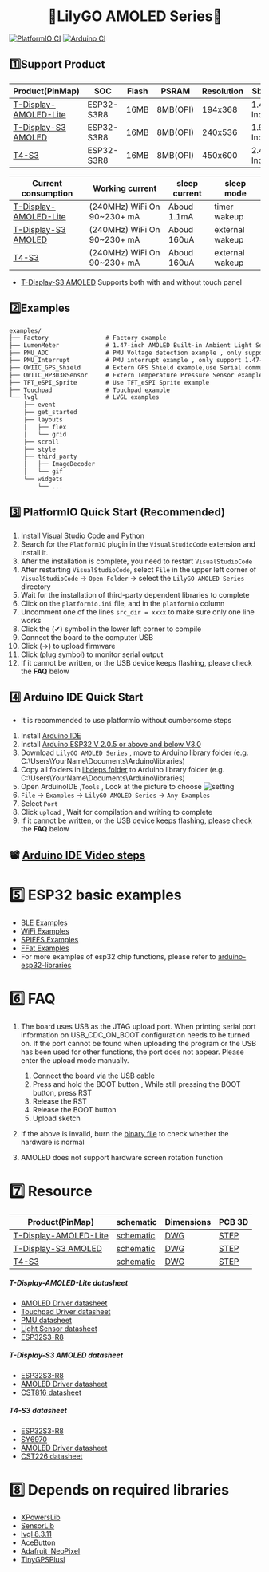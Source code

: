 <h1 align = "center">🌟LilyGO AMOLED Series🌟</h1> 


[![PlatformIO CI](https://github.com/Xinyuan-LilyGO/LilyGo-AMOLED-Series/actions/workflows/platformio.yml/badge.svg)](https://github.com/Xinyuan-LilyGO/LilyGo-AMOLED-Series/actions/workflows/platformio.yml)
[![Arduino CI](https://github.com/Xinyuan-LilyGO/LilyGo-AMOLED-Series/actions/workflows/arduino_ci.yml/badge.svg)](https://github.com/Xinyuan-LilyGO/LilyGo-AMOLED-Series/actions/workflows/arduino_ci.yml)

<!-- **English | [中文](README_CN.MD)** -->

## 1️⃣Support Product

| Product(PinMap)            | SOC        | Flash | PSRAM    | Resolution | Size      |
| -------------------------- | ---------- | ----- | -------- | ---------- | --------- |
| [T-Display-AMOLED-Lite][1] | ESP32-S3R8 | 16MB  | 8MB(OPI) | 194x368    | 1.47 Inch |
| [T-Display-S3 AMOLED][2]   | ESP32-S3R8 | 16MB  | 8MB(OPI) | 240x536    | 1.91 Inch |
| [T4-S3][3]                 | ESP32-S3R8 | 16MB  | 8MB(OPI) | 450x600    | 2.41 Inch |

| Current consumption        | Working current             | sleep current | sleep mode      |
| -------------------------- | --------------------------- | ------------- | --------------- |
| [T-Display-AMOLED-Lite][1] | (240MHz) WiFi On 90~230+ mA | Aboud 1.1mA   | timer wakeup    |
| [T-Display-S3 AMOLED][2]   | (240MHz) WiFi On 90~230+ mA | Aboud 160uA   | external wakeup |
| [T4-S3][3]                 | (240MHz) WiFi On 90~230+ mA | Aboud 160uA   | external wakeup |

[1]: https://www.lilygo.cc/products/t-display-amoled-lite
[2]: https://www.lilygo.cc/products/t-display-s3-amoled
[3]: https://www.lilygo.cc/products/t4-s3

* [T-Display-S3 AMOLED][2] Supports both with and without touch panel


## 2️⃣Examples

```txt
examples/
├── Factory                # Factory example
├── LumenMeter             # 1.47-inch AMOLED Built-in Ambient Light Sensor Example
├── PMU_ADC                # PMU Voltage detection example , only support 1.47-inch AMOLED
├── PMU_Interrupt          # PMU interrupt example , only support 1.47-inch AMOLED
├── QWIIC_GPS_Shield       # Extern GPS Shield example,use Serial communication
├── QWIIC_HP303BSensor     # Extern Temperature Pressure Sensor example,use Wire communication
├── TFT_eSPI_Sprite        # Use TFT_eSPI Sprite example
├── Touchpad               # Touchpad example
└── lvgl                   # LVGL examples
    ├── event
    ├── get_started
    ├── layouts
    │   ├── flex
    │   └── grid
    ├── scroll
    ├── style
    ├── third_party
    │   ├── ImageDecoder
    │   └── gif
    └── widgets
        └── ...
```

## 3️⃣ PlatformIO Quick Start (Recommended)

1. Install [Visual Studio Code](https://code.visualstudio.com/) and [Python](https://www.python.org/)
2. Search for the `PlatformIO` plugin in the `VisualStudioCode` extension and install it.
3. After the installation is complete, you need to restart `VisualStudioCode`
4. After restarting `VisualStudioCode`, select `File` in the upper left corner of `VisualStudioCode` -> `Open Folder` -> select the `LilyGO AMOLED Series` directory
5. Wait for the installation of third-party dependent libraries to complete
6. Click on the `platformio.ini` file, and in the `platformio` column
7. Uncomment one of the lines `src_dir = xxxx` to make sure only one line works
8. Click the (✔) symbol in the lower left corner to compile
9. Connect the board to the computer USB
10. Click (→) to upload firmware
11. Click (plug symbol) to monitor serial output
12. If it cannot be written, or the USB device keeps flashing, please check the **FAQ** below

## 4️⃣ Arduino IDE Quick Start

* It is recommended to use platformio without cumbersome steps

1. Install [Arduino IDE](https://www.arduino.cc/en/software)
2. Install [Arduino ESP32 V 2.0.5 or above and below V3.0](https://docs.espressif.com/projects/arduino-esp32/en/latest/) 
3. Download `LilyGO AMOLED Series` , move to Arduino library folder (e.g. C:\Users\YourName\Documents\Arduino\libraries)
4. Copy all folders in [libdeps folder](./libdeps/)  to Arduino library folder (e.g. C:\Users\YourName\Documents\Arduino\libraries)
5. Open ArduinoIDE  ,`Tools` , Look at the picture to choose
   ![setting](images/ArduinoIDE.jpg)
6. `File` -> `Examples` -> `LilyGO AMOLED Series` -> `Any Examples`
7. Select `Port`
8. Click `upload` , Wait for compilation and writing to complete
9. If it cannot be written, or the USB device keeps flashing, please check the **FAQ** below

## 📽️ [Arduino IDE Video steps](https://youtu.be/WQIH7FD0yuU)



# 5️⃣ ESP32 basic examples

* [BLE Examples](https://github.com/espressif/arduino-esp32/tree/master/libraries/BLE)
* [WiFi Examples](https://github.com/espressif/arduino-esp32/tree/master/libraries/WiFi)
* [SPIFFS Examples](https://github.com/espressif/arduino-esp32/tree/master/libraries/SPIFFS)
* [FFat Examples](https://github.com/espressif/arduino-esp32/tree/master/libraries/FFat)
* For more examples of esp32 chip functions, please refer to [arduino-esp32-libraries](https://github.com/espressif/arduino-esp32/tree/master/libraries)

# 6️⃣ FAQ

1. The board uses USB as the JTAG upload port. When printing serial port information on USB_CDC_ON_BOOT configuration needs to be turned on.
If the port cannot be found when uploading the program or the USB has been used for other functions, the port does not appear.
Please enter the upload mode manually.
   1. Connect the board via the USB cable
   2. Press and hold the BOOT button , While still pressing the BOOT button, press RST
   3. Release the RST
   4. Release the BOOT button
   5. Upload sketch

2. If the above is invalid, burn the [binary file](./firmware/README.MD)  to check whether the hardware is normal
3. AMOLED does not support hardware screen rotation function

# 7️⃣ Resource

| Product(PinMap)            | schematic                                                | Dimensions                                        | PCB 3D                                                   |
| -------------------------- | -------------------------------------------------------- | ------------------------------------------------- | -------------------------------------------------------- |
| [T-Display-AMOLED-Lite][1] | [schematic](./schematic/T-Display_AMOLED-Lite.pdf)       | [DWG](./dimensions/T-Display-AMOLED-Lite.DWG)     | [STEP](./dimensions/T-Display-AMOLED-Lite-PCB-3D.7z)     |
| [T-Display-S3 AMOLED][2]   | [schematic](./schematic/T-Display-S3-AMOLED-Touch.pdf)   | [DWG](./dimensions/T-Display-S3-AMOLED-Touch.DWG) | [STEP](./dimensions/T-Display-S3-AMOLED-Touch-PCB-3D.7z) |
| [T4-S3][3]                 | [schematic](./schematic/T-Display-S3%20AMOLED-Touch.pdf) | [DWG](./dimensions/T4-S3-AMOLED.DWG)              | [STEP](./dimensions/T4-S3-AMOLED-PCB-3D.7z)              |

##### T-Display-AMOLED-Lite datasheet
* [AMOLED Driver datasheet](./datasheet/SH8501B0%20DataSheet.pdf)
* [Touchpad Driver datasheet](https://github.com/lewisxhe/SensorLib/blob/master/datasheet/CHSC5816%E8%A7%A6%E6%8E%A7%E8%8A%AF%E7%89%87%E4%BD%BF%E7%94%A8%E8%AF%B4%E6%98%8EV1-20221114.pdf)
* [PMU datasheet](https://github.com/lewisxhe/XPowersLib/blob/master/datasheet/AXP2101_Datasheet_V1.0_en.pdf)
* [Light Sensor datasheet](https://github.com/lewisxhe/SensorLib/blob/master/datasheet/CM32181A3OP.pdf)
* [ESP32S3-R8](https://www.espressif.com.cn/en/support/documents/technical-documents?keys=&field_type_tid%5B%5D=842)

##### T-Display-S3 AMOLED datasheet

* [ESP32S3-R8](https://www.espressif.com.cn/en/support/documents/technical-documents?keys=&field_type_tid%5B%5D=842)
* [AMOLED Driver datasheet](./datasheet/RM67162%20DataSheet.pdf)
* [CST816 datasheet]([./libdeps/SensorLib/](https://github.com/lewisxhe/SensorLib/blob/master/datasheet/%E6%B5%B7%E6%A0%8E%E5%88%9B%E8%A7%A6%E6%91%B8%E8%8A%AF%E7%89%87%E7%A7%BB%E6%A4%8D%E6%89%8B%E5%86%8C-v3.5-20220701(1).pdf))

##### T4-S3 datasheet

* [ESP32S3-R8](https://www.espressif.com.cn/en/support/documents/technical-documents?keys=&field_type_tid%5B%5D=842)
* [SY6970](./datasheet/SY6970%20Datasheet.pdf)
* [AMOLED Driver datasheet](./datasheet/RM690B0%20DataSheet_V0.2.pdf)
* [CST226 datasheet]([./libdeps/SensorLib/](https://github.com/lewisxhe/SensorLib/blob/master/datasheet/%E6%B5%B7%E6%A0%8E%E5%88%9B%E8%A7%A6%E6%91%B8%E8%8A%AF%E7%89%87%E7%A7%BB%E6%A4%8D%E6%89%8B%E5%86%8C-v3.5-20220701(1).pdf))

# 8️⃣ Depends on required libraries

* [XPowersLib](https://github.com/lewisxhe/XPowersLib)
* [SensorLib](https://github.com/lewisxhe/SensorsLib)
* [lvgl 8.3.11](https://github.com/lvgl/lvgl)
* [AceButton](https://github.com/bxparks/AceButton)
* [Adafruit_NeoPixel](https://github.com/adafruit/Adafruit_NeoPixel)
* [TinyGPSPlusl](https://github.com/mikalhart/TinyGPSPlusl)

